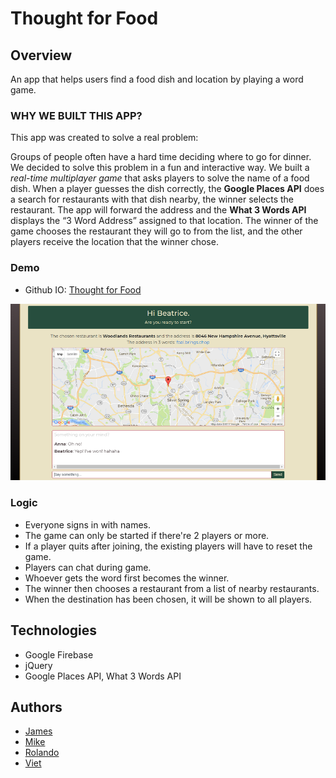# Thought for Food

## Overview

An app that helps users find a food dish and location by playing a word game.

### WHY WE BUILT THIS APP?

This app was created to solve a real problem:

Groups of people often have a hard time deciding where to go for dinner. We decided to solve this problem in a fun and interactive way. We built a *real-time multiplayer game* that asks players to solve the name of a food dish. When a player guesses the dish correctly, the **Google Places API** does a search for restaurants with that dish nearby, the winner selects the restaurant. The app will forward the address and the **What 3 Words API** displays the “3 Word Address” assigned to that location. The winner of the game chooses the restaurant they will go to from the list, and the other players receive the location that the winner chose.

### Demo
* Github IO: [Thought for Food](https://nguyendviet.github.io/Project1/)
<img src="https://github.com/nguyendviet/Project1/blob/master/github.png" width="800"/>

### Logic
* Everyone signs in with names.
* The game can only be started if there're 2 players or more.
* If a player quits after joining, the existing players will have to reset the game.
* Players can chat during game.
* Whoever gets the word first becomes the winner.
* The winner then chooses a restaurant from a list of nearby restaurants.
* When the destination has been chosen, it will be shown to all players.

## Technologies
* Google Firebase
* jQuery
* Google Places API, What 3 Words API

## Authors
* [James](https://github.com/jimboneely)
* [Mike](https://github.com/MikeYencha)
* [Rolando](https://github.com/rcintron1)
* [Viet](https://github.com/nguyendviet)

